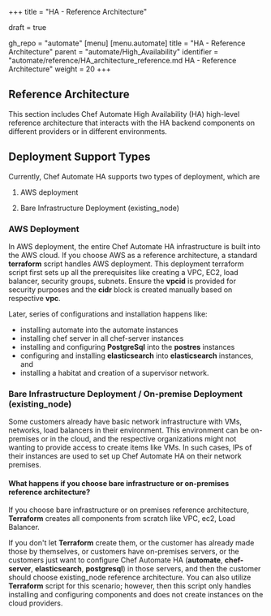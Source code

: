 +++
title = "HA - Reference Architecture"

draft = true

gh_repo = "automate"
[menu]
  [menu.automate]
    title = "HA - Reference Architecture"
    parent = "automate/High_Availability"
    identifier = "automate/reference/HA_architecture_reference.md HA - Reference Architecture"
    weight = 20
+++

## Reference Architecture

This section includes Chef Automate High Availability (HA) high-level reference architecture that interacts with the HA backend components on different providers or in different environments.

## Deployment Support Types

Currently, Chef Automate HA supports two types of deployment, which are

1. AWS deployment

2. Bare Infrastructure Deployment (existing_node)

### AWS Deployment

In AWS deployment, the entire Chef Automate HA infrastructure is built into the AWS cloud. If you choose AWS as a reference architecture, a standard **terraform** script handles AWS deployment. This deployment terraform script first sets up all the prerequisites like creating a VPC, EC2, load balancer, security groups, subnets. Ensure the **vpcid** is provided for security purposes and the **cidr** block is created manually based on respective **vpc**.

Later, series of configurations and installation happens like:

- installing automate into the automate instances
- installing chef server in all chef-server instances
- installing and configuring **PostgreSql** into the **postres** instances
- configuring and installing **elasticsearch** into **elasticsearch** instances, and
- installing a habitat and creation of a supervisor network.

### Bare Infrastructure Deployment / On-premise Deployment (existing_node)

Some customers already have basic network infrastructure with VMs, networks, load balancers in their environment. This environment can be on-premises or in the cloud, and the respective organizations might not wanting to provide access to create items like VMs. In such cases, IPs of their instances are used to set up Chef Automate HA on their network premises.

#### What happens if you choose bare infrastructure or on-premises reference architecture?

If you choose bare infrastructure or on premises reference architecture, **Terraform** creates all components from scratch like VPC, ec2, Load Balancer.

If you don't let **Terraform** create them, or the customer has already made those by themselves, or customers have on-premises servers, or the customers just want to configure Chef Automate HA (**automate**, **chef-server**, **elasticsearch**, **postgresql**) in those servers, and then the customer should choose existing_node reference architecture. You can also utilize **Terraform** script for this scenario; however, then this script only handles installing and configuring components and does not create instances on the cloud providers.
